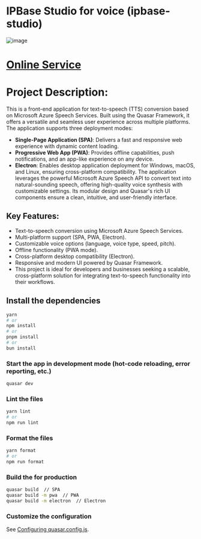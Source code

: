 # IPBase Studio for voice (ipbase-studio)

![image](https://github.com/user-attachments/assets/97b8635a-55ba-4535-97af-00e29eb23417)

# [Online Service](https://studio.yihu.team)

# Project Description:

This is a front-end application for text-to-speech (TTS) conversion based on Microsoft Azure Speech Services. Built using the Quasar Framework, it offers a versatile and seamless user experience across multiple platforms. The application supports three deployment modes:

- **Single-Page Application (SPA)**: Delivers a fast and responsive web experience with dynamic content loading.
- **Progressive Web App (PWA)**: Provides offline capabilities, push notifications, and an app-like experience on any device.
- **Electron**: Enables desktop application deployment for Windows, macOS, and Linux, ensuring cross-platform compatibility.
The application leverages the powerful Microsoft Azure Speech API to convert text into natural-sounding speech, offering high-quality voice synthesis with customizable settings. Its modular design and Quasar's rich UI components ensure a clean, intuitive, and user-friendly interface.

## Key Features:

- Text-to-speech conversion using Microsoft Azure Speech Services.
- Multi-platform support (SPA, PWA, Electron).
- Customizable voice options (language, voice type, speed, pitch).
- Offline functionality (PWA mode).
- Cross-platform desktop compatibility (Electron).
- Responsive and modern UI powered by Quasar Framework.
- This project is ideal for developers and businesses seeking a scalable, cross-platform solution for integrating text-to-speech functionality into their workflows.

## Install the dependencies

```bash
yarn
# or
npm install
# or
pnpm install
# or
bun install
```

### Start the app in development mode (hot-code reloading, error reporting, etc.)

```bash
quasar dev
```

### Lint the files

```bash
yarn lint
# or
npm run lint
```

### Format the files

```bash
yarn format
# or
npm run format
```

### Build the for production

```bash
quasar build  // SPA
quasar build -m pwa  // PWA
quasar build -m electron  // Electron
```

### Customize the configuration

See [Configuring quasar.config.js](https://v2.quasar.dev/quasar-cli-vite/quasar-config-js).


